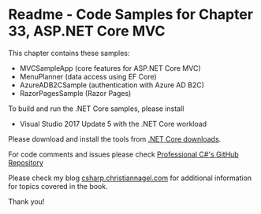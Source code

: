 # Readme - Code Samples for Chapter 33, ASP.NET Core MVC

This chapter contains these samples:

* MVCSampleApp (core features for ASP.NET Core MVC)
* MenuPlanner (data access using EF Core)
* AzureADB2CSample (authentication with Azure AD B2C)
* RazorPagesSample (Razor Pages)

To build and run the .NET Core samples, please install

* Visual Studio 2017 Update 5 with the .NET Core workload

Please download and install the tools from [.NET Core downloads](https://www.microsoft.com/net/core).

For code comments and issues please check [Professional C#'s GitHub Repository](https://github.com/ProfessionalCSharp/ProfessionalCSharp7)

Please check my blog [csharp.christiannagel.com](https://csharp.christiannagel.com "csharp.christiannagel.com") for additional information for topics covered in the book.

Thank you!
